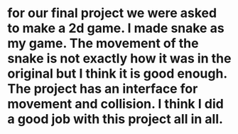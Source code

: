 
# for our final project we were asked to make a 2d game. I made snake as my game. The movement of the snake is not exactly how it was in the original but I think it is good enough. The project has an interface for movement and collision. I think I did a good job with this project all in all.
